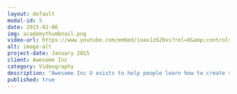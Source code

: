 ```yaml
---
layout: default
modal-id: 5
date: 2015-02-06
img: academythumbnail.png
video-url: https://www.youtube.com/embed/ioax1z620vs?rel=0&amp;controls=0&amp;showinfo=0
alt: image-alt
project-date: January 2015
client: Awesome Inc
category: Videography
description: "Awesome Inc U exists to help people learn how to create software. Our classes are attended by students, independent entrepreneurs, and corporate teams. It’s never too early or too late to learn to code. You don’t need to be a genius to learn to code, you just need to be determined."
published: true
---
```


